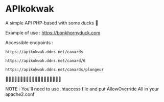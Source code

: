 # APIkokwak
A simple API PHP-based with some ducks :duck:


Example of use : https://bonkhornyduck.com



Accessible endpoints :

```
https://apikokwak.ddns.net/canards

https://apikokwak.ddns.net/canard/6

https://apikokwak.ddns.net/canards/plongeur
```

:duck::duck::duck::duck::duck::duck::duck::duck::duck::duck::duck::duck::duck::duck::duck::duck::duck::duck::duck:



NOTE : You'll need to use .htaccess file and put AllowOverride All in your apache2.conf
